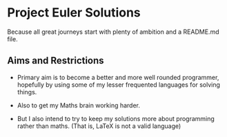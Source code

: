 Project Euler Solutions
=======================

Because all great journeys start with plenty of ambition and a README.md file.

Aims and Restrictions
---------------------

* Primary aim is to become a better and more well rounded programmer,
  hopefully by using some of my lesser frequented languages for
  solving things.

* Also to get my Maths brain working harder.

* But I also intend to try to keep my solutions more about programming
  rather than maths. (That is, LaTeX is not a valid language)
